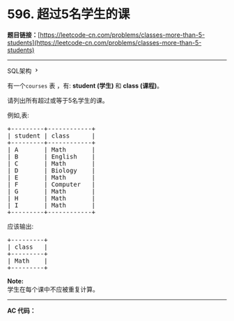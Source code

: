 # 596. 超过5名学生的课

**题目链接：**[https://leetcode-cn.com/problems/classes-more-than-5-students](https://leetcode-cn.com/problems/classes-more-than-5-students)

---

<div class="content__1Y2H">
 <div class="sql-schema-wrapper__1jqS">
  <a class="sql-schema-link__1VAC">SQL架构
   <svg viewbox="0 0 24 24" width="1em" height="1em" class="css-1lc17o4-icon">
    <path fill-rule="evenodd" d="M10 6L8.59 7.41 13.17 12l-4.58 4.59L10 18l6-6z"></path>
   </svg></a>
 </div>
 <div class="notranslate">
  <p>有一个<code>courses</code> 表 ，有: <strong>student&nbsp;(学生) </strong>和 <strong>class (课程)</strong>。</p> 
  <p>请列出所有超过或等于5名学生的课。</p> 
  <p>例如,表:</p> 
  <pre class="language-text">+---------+------------+
| student | class      |
+---------+------------+
| A       | Math       |
| B       | English    |
| C       | Math       |
| D       | Biology    |
| E       | Math       |
| F       | Computer   |
| G       | Math       |
| H       | Math       |
| I       | Math       |
+---------+------------+
</pre> 
  <p>应该输出:</p> 
  <pre class="language-text">+---------+
| class   |
+---------+
| Math    |
+---------+
</pre> 
  <p><strong>Note:</strong><br> 学生在每个课中不应被重复计算。</p> 
 </div>
</div>

---

**AC 代码：**

```java

```